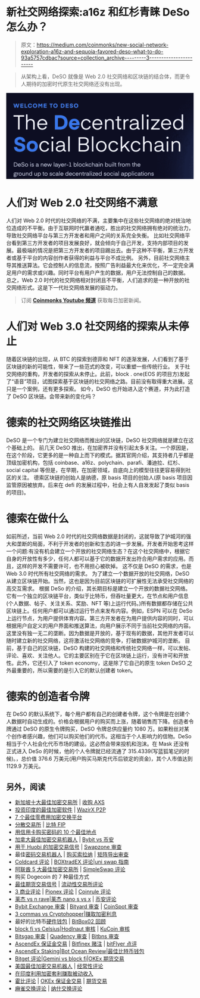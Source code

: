 # 新社交网络探索:a16z 和红杉青睐 DeSo 怎么办？

> 原文：<https://medium.com/coinmonks/new-social-network-exploration-a16z-and-sequoia-favored-deso-what-to-do-93a5757cdbac?source=collection_archive---------3----------------------->

> 从架构上看，DeSO 就像是 Web 2.0 社交网络和区块链的结合体，而更令人期待的加密时代原生社交网络还没有出现。

![](img/b858c1d1cb4d03c57c131592e4f19dcd.png)

# 人们对 Web 2.0 社交网络不满意

人们对 Web 2.0 时代的社交网络的不满，主要集中在这些社交网络的绝对统治地位造成的不平衡。由于互联网时代赢者通吃，胜出的社交网络拥有绝对的统治力，导致社交网络平台与第三方开发者和用户之间的关系完全失衡。
比如社交网络平台看到第三方开发者的项目发展良好，就会倾向于自己开发，支持内部项目的发展。最极端的情况是把第三方开发者的项目踢出去。由于这种不平衡，第三方开发者或基于平台的内容创作者获得的利益与平台不成比例。
另外，目前社交网络主导其推送算法。它会控制人的信息流，按照广告利益最大化来优化，不一定完全满足用户的需求或兴趣。同时平台有用户产生的数据，用户无法控制自己的数据。
总之，Web 2.0 时代的社交网络相对封闭且不平衡，人们追求的是一种开放的社交网络形式。这是下一代社交网络发展的驱动力。

> 订阅 [**Coinmonks Youtube 频道**](https://www.youtube.com/c/coinmonks/videos) 获取每日加密新闻。

# 人们对 Web 3.0 社交网络的探索从未停止

随着区块链的出现，从 BTC 的探索到德菲和 NFT 的逐渐发展，人们看到了基于区块链的新的可能性，带来了一些范式的改变，可以重塑一些传统行业。
关于社交网络的重构，开发者的探索从未停止。此前，block . one(EOS 的项目方)发起了“语音”项目，试图探索基于区块链的社交网络之路。目前没有取得重大进展。这只是一个案例，还有更多探索。
如今，DeSO 也开始进入这个赛道，并为此打造了 DeSO 区块链。会带来新的变化吗？

# 德索的社交网络区块链推出

DeSO 是一个专门为建立社交网络而推出的区块链，DeSO 社交网络就是建立在这个基础上的。
前几天 DeSO 推出，在加密界并没有引起太多关注。一个原因是，在这个阶段，它更多的是一种自上而下的模式。据其官网介绍，其支持者几乎都是顶级加密机构，包括 coinbase、a16z、polychain、parafi、潘迪拉、红杉、social capital 等但是，在早期，在加密领域，自底向上的模型往往更容易得到社区的关注。
德索区块链的创始人是纳德，原 basis 项目的创始人(原 basis 项目因监管原因被放弃。后来在 defi 的发展过程中，社会上有人自发发起了类似 basis 的项目)。

# 德索在做什么

如前所述，当前 Web 2.0 时代的社交网络数据是封闭的，这就导致了护城河的强大和垄断的局面，不利于开发者的创新和生态的进一步发展。开发者开始思考这样一个问题:有没有机会建立一个开放的社交网络生态？在这个社交网络中，根据它自身的开放性有多少，任何人都可以基于它的数据开发出符合用户需求的应用。而且，这样的开发不需要许可，也不用担心被砍掉。
这不仅是 DeSO 的需求，也是 Web 3.0 时代所有社交网络的需求。
为了建立一个数据开放的社交网络，DeSO 从建立区块链开始。当然，这也是因为目前区块链的可扩展性无法承受社交网络的高交互需求。
根据 DeSo 的介绍，其长期目标是建立一个开放的数据社交网络。它有一个独立的区块链平台，类似于比特币，但吞吐量更大，在节点和用户信息(个人数据、帖子、关注关系、奖励、NFT 等)上运行代码。)所有数据都存储在公共区块链上。任何用户都可以通过运行节点来发布内容。例如，ESPN 可以在 DeSo 上运行节点，为用户提供体育内容。第三方开发者在为用户提供内容的同时，可以根据用户自定义的用户界面和推送算法，向用户展示不同于当前社交网络的内容。
这里没有独一无二的垄断。因为数据是开放的，基于现有的数据，其他开发者可以随时建立新的社交网络，这将激活社交网络的竞争，打破数据护城河的垄断。
目前，基于自己的区块链，DeSO 构建的社交网络和传统社交网络一样，可以发帖、评论、喜欢、关注他人。它的主要区别在于它在区块链上运行，没有许可和开放性。此外，它还引入了 token economy，这是除了它自己的原生 token DeSO 之外最重要的，所以需要的是引入它的默认创建者 token。

# 德索的创造者令牌

在 DeSO 的默认系统下，每个用户都有自己的创建者令牌，这个令牌是在创建个人数据时自动生成的。价格会根据用户的购买而上涨，随着销售而下降。创造者令牌通过 DeSO 的原生令牌购买，DeSO 令牌总供应量约 1080 万。如果粉丝对某个创作者感兴趣，他们可以购买他们的代币。这相当于个人影响力的信物。DeSo 相当于个人社会化代币市场的建设。这必然会带来投机和泡沫。在 Mask 还没有正式进入 DeSo 的时候，他的个人令牌就已经流通了 315.4339(写蓝狐笔记的时候)。，总价值 376.6 万美元(用户购买马斯克代币后锁定的资金)，其个人市值达到 1129.9 万美元。

## 另外，阅读

*   [新加坡十大最佳加密交易所](https://blog.coincodecap.com/crypto-exchange-in-singapore) | [收购 AXS](https://blog.coincodecap.com/buy-axs-token)
*   [投资印度的最佳加密软件](https://blog.coincodecap.com/best-crypto-to-invest-in-india-in-2021) | [WazirX P2P](https://blog.coincodecap.com/wazirx-p2p)
*   [7 个最佳零费用加密交换平台](https://blog.coincodecap.com/zero-fee-crypto-exchanges)
*   [分散交易所](https://blog.coincodecap.com/what-are-decentralized-exchanges) | [比特 FIP](https://blog.coincodecap.com/bitbns-fip)
*   [用信用卡购买密码的 10 个最佳地点](https://blog.coincodecap.com/buy-crypto-with-credit-card)
*   [加拿大最佳加密交易机器人](https://blog.coincodecap.com/5-best-crypto-trading-bots-in-canada) | [Bybit vs 币安](https://blog.coincodecap.com/bybit-binance-moonxbt)
*   [用于 Huobi 的加密交易信号](https://blog.coincodecap.com/huobi-crypto-trading-signals) | [Swapzone 审查](/coinmonks/swapzone-review-crypto-exchange-data-aggregator-e0ad78e55ed7)
*   最佳[密码交易机器人](https://blog.coincodecap.com/best-crypto-trading-bots) | [购买索拉纳](https://blog.coincodecap.com/buy-solana) | [矩阵导出审查](https://blog.coincodecap.com/matrixport-review)
*   [Coldcard 评论](https://blog.coincodecap.com/coldcard-review) | [BOXtradEX 评论](https://blog.coincodecap.com/boxtradex-review)|[uni swap 指南](https://blog.coincodecap.com/uniswap)
*   [阿联酋 5 大最佳加密交易所](https://blog.coincodecap.com/best-crypto-exchanges-in-uae) | [SimpleSwap 评论](https://blog.coincodecap.com/simpleswap-review)
*   购买 Dogecoin 的 7 种最佳方式
*   [最佳期货交易信号](https://blog.coincodecap.com/futures-trading-signals) | [流动性交易所评论](https://blog.coincodecap.com/liquid-exchange-review)
*   [3 商业评论](/coinmonks/3commas-review-an-excellent-crypto-trading-bot-2020-1313a58bec92) | [Pionex 评论](https://blog.coincodecap.com/pionex-review-exchange-with-crypto-trading-bot) | [Coinrule 评论](/coinmonks/coinrule-review-2021-a-beginner-friendly-crypto-trading-bot-daf0504848ba)
*   [莱杰 vs n rave](/coinmonks/ledger-vs-ngrave-zero-7e40f0c1d694)|[莱杰 nano s vs x](/coinmonks/ledger-nano-s-vs-x-battery-hardware-price-storage-59a6663fe3b0) | [币安评论](/coinmonks/binance-review-ee10d3bf3b6e)
*   [Bybit Exchange 审查](/coinmonks/bybit-exchange-review-dbd570019b71) | [Bityard 审查](https://blog.coincodecap.com/bityard-reivew) | [CoinSpot 审查](https://blog.coincodecap.com/coinspot-review)
*   [3 commas vs Cryptohopper](/coinmonks/3commas-vs-pionex-vs-cryptohopper-best-crypto-bot-6a98d2baa203)|[赚取加密利息](/coinmonks/earn-crypto-interest-b10b810fdda3)
*   最好的比特币[硬件钱包](/coinmonks/hardware-wallets-dfa1211730c6) | [BitBox02 回顾](/coinmonks/bitbox02-review-your-swiss-bitcoin-hardware-wallet-c36c88fff29)
*   [block fi vs Celsius](/coinmonks/blockfi-vs-celsius-vs-hodlnaut-8a1cc8c26630)|[Hodlnaut 审核](/coinmonks/hodlnaut-review-best-way-to-hodl-is-to-earn-interest-on-your-bitcoin-6658a8c19edf) | [KuCoin 审核](https://blog.coincodecap.com/kucoin-review)
*   [Bitsgap 审查](/coinmonks/bitsgap-review-a-crypto-trading-bot-that-makes-easy-money-a5d88a336df2) | [Quadency 审查](/coinmonks/quadency-review-a-crypto-trading-automation-platform-3068eaa374e1) | [Bitbns 审查](/coinmonks/bitbns-review-38256a07e161)
*   [AscendEx 保证金交易](https://blog.coincodecap.com/ascendex-margin-trading) | [Bitfinex 赌注](https://blog.coincodecap.com/bitfinex-staking) | [bitFlyer 点评](https://blog.coincodecap.com/bitflyer-review)
*   [AscendEx Staking](https://blog.coincodecap.com/ascendex-staking)|[Bot Ocean Review](https://blog.coincodecap.com/bot-ocean-review)|[最佳比特币钱包](https://blog.coincodecap.com/bitcoin-wallets-india)
*   [Bitget 评论](https://blog.coincodecap.com/bitget-review)|[Gemini vs block fi](https://blog.coincodecap.com/gemini-vs-blockfi)|[OKEx 期货交易](https://blog.coincodecap.com/okex-futures-trading)
*   [美国最佳加密交易机器人](https://blog.coincodecap.com/crypto-trading-bots-in-the-us) | [经常性评论](https://blog.coincodecap.com/changelly-review)
*   [在印度利用加密套利赚取被动收入](https://blog.coincodecap.com/crypto-arbitrage-in-india)
*   [霍比评论](https://blog.coincodecap.com/huobi-review) | [OKEx 保证金交易](https://blog.coincodecap.com/okex-margin-trading) | [期货交易](https://blog.coincodecap.com/futures-trading)
*   [麻雀交换评论](https://blog.coincodecap.com/sparrow-exchange-review) | [纳什交换评论](https://blog.coincodecap.com/nash-exchange-review)